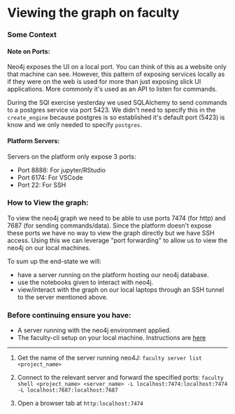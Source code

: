 # Viewing the graph on faculty

### Some Context
#### Note on Ports:
Neo4j exposes the UI on a local port. You can think of this as a website only that machine can see. However, this pattern of exposing services locally as if they were on the web is used for more than just exposing slick UI applications. More commonly it's used as an API to listen for commands. 

During the SQl exercise yesterday we used SQLAlchemy to send commands to a postgres service via port 5423. We didn't need to specify this in the `create_engine` because postgres is so established it's default port (5423) is know and we only needed to specify `postgres`.

#### Platform Servers:
Servers on the platform only expose 3 ports:
- Port 8888: For jupyter/RStudio
- Port 6174: For VSCode
- Port 22: For SSH

### How to View the graph:
To view the neo4j graph we need to be able to use ports 7474 (for http) and 7687 (for sending commands/data). Since the platform doesn't expose these ports we have no way to view the graph directly but we have SSH access. Using this we can leverage "port forwarding" to allow us to view the neo4j on our local machines.

To sum up the end-state we will: 
- have a server running on the platform hosting our neo4j database. 
- use the notebooks given to interact with neo4j.
- view/interact with the graph on our local laptops through an SSH tunnel to the server mentioned above. 


### Before continuing ensure you have:
- A server running with the neo4j environment applied. 
- The faculty-cli setup on your local machine. Instructions are [here](https://docs.faculty.ai/user-guide/command_line_interface.html?highlight=credentials)

---

1. Get the name of the server running neo4J:
`faculty server list <project_name>`

1. Connect to the relevant server and forward the specified ports: 
`faculty shell <project_name> <server_name> -L localhost:7474:localhost:7474 -L localhost:7687:localhost:7687`

1. Open a browser tab at `http:localhost:7474`
